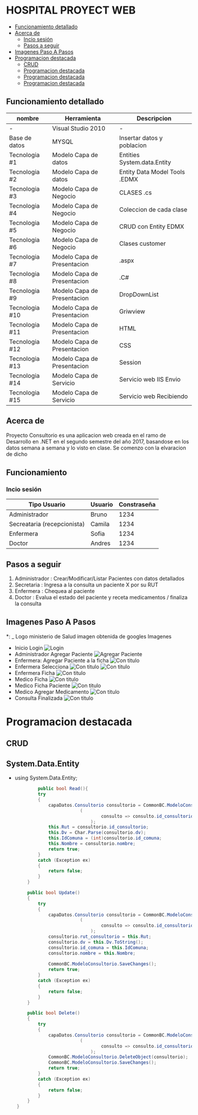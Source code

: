 # HOSPITAL PROYECT WEB
- [Funcionamiento detallado](#funcionamiento-detallado)
- [Acerca de](#acerca-de)
  - [Incio sesión](#incio-sesión) 
  - [Pasos a seguir](#pasos-a-seguir)
- [Imagenes Paso A Pasos](#imagenes-paso-a-pasos)
- [Programacion destacada](#programacion-destacada)
  - [CRUD](#crud )
  - [Programacion destacada](#programacion-destacada)  
  - [Programacion destacada](#programacion-destacada)
  - [Programacion destacada](#programacion-destacada)

## Funcionamiento detallado

|nombre|Herramienta|Descripcion|
| -- | -- | -- |
| - | Visual Studio 2010 | - |
| Base de datos | MYSQL | Insertar datos y poblacion |
| Tecnologia #1 | Modelo Capa de datos | Entities System.data.Entity |
| Tecnologia #2 | Modelo Capa de datos | Entity Data Model Tools .EDMX |
| Tecnologia #3 | Modelo Capa de Negocio | CLASES .cs |
| Tecnologia #4 | Modelo Capa de Negocio | Coleccion de cada clase |
| Tecnologia #5 | Modelo Capa de Negocio | CRUD con Entity EDMX |
| Tecnologia #6 | Modelo Capa de Negocio | Clases customer |
| Tecnologia #7 | Modelo Capa de Presentacion | .aspx |
| Tecnologia #8 | Modelo Capa de Presentacion | .C# |
| Tecnologia #9 | Modelo Capa de Presentacion | DropDownList |
| Tecnologia #10 | Modelo Capa de Presentacion | Griwview |
| Tecnologia #11 | Modelo Capa de Presentacion | HTML |
| Tecnologia #12 | Modelo Capa de Presentacion | CSS |
| Tecnologia #13 | Modelo Capa de Presentacion | Session |
| Tecnologia #14 | Modelo Capa de Servicio | Servicio web IIS Envio |
| Tecnologia #15 | Modelo Capa de Servicio | Servicio web Recibiendo |

## Acerca de 

Proyecto Consultorio es una aplicacion web creada en el ramo de Desarrollo en .NET en el segundo semestre del año 2017,
basandose en los datos semana a semana y lo visto en clase. Se comenzo con la elvaracion de dicho

## Funcionamiento


### Incio sesión

|Tipo Usuario | Usuario | Constraseña|
| -- | -- | -- |
| Administrador | Bruno | 1234 |
| Secreataria (recepcionista) | Camila | 1234 |
| Enfermera | Sofia | 1234 |
| Doctor | Andres | 1234 |

## Pasos a seguir 

1. Administrador : Crear/Modificar/Listar Pacientes con datos detallados
2. Secretaria : Ingresa a la consulta un paciente X por su RUT
3. Enfermera : Chequea al paciente
4. Doctor : Evalua el estado del paciente y receta medicamentos / finaliza la consulta



## Imagenes Paso A Pasos
*: _ Logo ministerio de Salud imagen obtenida de googles Imagenes 

* Inicio Login
![Login](https://github.com/ProyectosDUOC/proyectoConsultorioNet/blob/master/Fotos%20Proyecto/Fotos%20Consultorio/1Login.jpg?raw=true "Login")
* Administrador Agregar Paciente 
![Agregar Paciente](https://github.com/ProyectosDUOC/proyectoConsultorioNet/blob/master/Fotos%20Proyecto/Fotos%20Consultorio/2AgregarPaciente.jpg?raw=true "titulo")
* Enfermera: Agregar Paciente a la ficha
![Con titulo](https://github.com/ProyectosDUOC/proyectoConsultorioNet/blob/master/Fotos%20Proyecto/Fotos%20Consultorio/5agregarPacientepara%20una%20Ficha.jpg?raw=true "titulo")
* Enfermera Selecciona
![Con titulo](https://github.com/ProyectosDUOC/proyectoConsultorioNet/blob/master/Fotos%20Proyecto/Fotos%20Consultorio/9Seleccionamos%20al%20paciente.jpg?raw=true "titulo")
![Con titulo](https://github.com/ProyectosDUOC/proyectoConsultorioNet/blob/master/Fotos%20Proyecto/Fotos%20Consultorio/6SecertariaAgregarPaciente.jpg?raw=true "titulo")
* Enfermera Ficha
![Con titulo](https://github.com/ProyectosDUOC/proyectoConsultorioNet/blob/master/Fotos%20Proyecto/Fotos%20Consultorio/10EjecutaLaConsulta.jpg?raw=true "titulo")
* Medico Ficha
![Con titulo](https://github.com/ProyectosDUOC/proyectoConsultorioNet/blob/master/Fotos%20Proyecto/Fotos%20Consultorio/13Selecciondelpaciente.jpg?raw=true "titulo")
* Medico Ficha Paciente
![Con titulo](https://github.com/ProyectosDUOC/proyectoConsultorioNet/blob/master/Fotos%20Proyecto/Fotos%20Consultorio/14FichaMedica.jpg?raw=true "titulo")
* Medico Agregar Medicamento
![Con titulo](https://github.com/ProyectosDUOC/proyectoConsultorioNet/blob/master/Fotos%20Proyecto/Fotos%20Consultorio/15AgregarMedicamento.jpg?raw=true "titulo")
* Consulta Finalizada
![Con titulo](https://github.com/ProyectosDUOC/proyectoConsultorioNet/blob/master/Fotos%20Proyecto/Fotos%20Consultorio/17FinDoctor.jpg?raw=true "titulo")


# Programacion destacada
## CRUD
##  System.Data.Entity 
* using System.Data.Entity;
```csharp - C
            public bool Read(){
            try
            {
                capaDatos.Consultorio consultorio = CommonBC.ModeloConsultorio.Consultorio.First
                            (
                                    consulto => consulto.id_consultorio == this.Id
                                );              
                this.Rut = consultorio.id_consultorio;
                this.Dv = Char.Parse(consultorio.dv);
                this.IdComuna = (int)consultorio.id_comuna;
                this.Nombre = consultorio.nombre;
                return true;
            }
            catch (Exception ex)
            {
                return false;
            }
        }

        public bool Update()
        {
            try
            {
                capaDatos.Consultorio consultorio = CommonBC.ModeloConsultorio.Consultorio.First
                            (
                                    consulto => consulto.id_consultorio == this.Id
                                );                
                consultorio.rut_consultorio = this.Rut;
                consultorio.dv = this.Dv.ToString();
                consultorio.id_comuna = this.IdComuna;
                consultorio.nombre = this.Nombre;
               
                CommonBC.ModeloConsultorio.SaveChanges();
                return true;
            }
            catch (Exception ex)
            {
                return false;
            }
        }

        public bool Delete()
        {
            try
            {
                capaDatos.Consultorio consultorio = CommonBC.ModeloConsultorio.Consultorio.First
                            (
                                    consulto => consulto.id_consultorio == this.Id
                                );
                CommonBC.ModeloConsultorio.DeleteObject(consultorio);
                CommonBC.ModeloConsultorio.SaveChanges();
                return true;
            }
            catch (Exception ex)
            {
                return false;
            }
        }
    }
```



